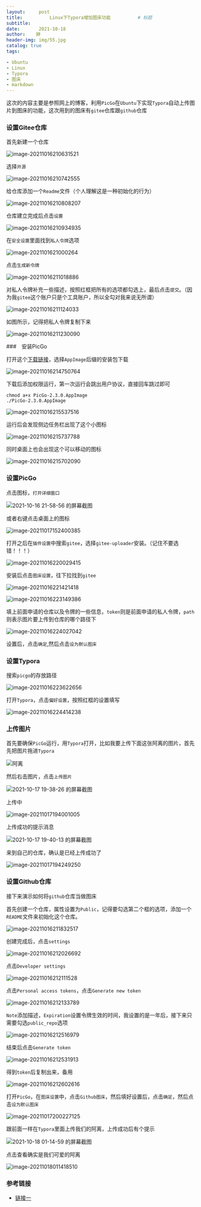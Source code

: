 ```yaml
---
layout:     post   				    
title:      	Linux下Typora增加图床功能			# 标题 
subtitle:   
date:       2021-10-18			
author:    婷                               
header-img: img/55.jpg 	
catalog: true 						
tags:								

- Ubuntu  
- Linux
- Typora
- 图床
- markdown
---
```










这次的内容主要是参照网上的博客，利用`PicGo`在`Ubuntu`下实现`Typora`自动上传图片到图床的功能，这次用到的图床有`gitee`仓库跟`github`仓库

### 设置Gitee仓库

首先新建一个仓库

![image-20211016210631521](https://img-blog.csdnimg.cn/img_convert/4ba8178f113f40d6fe5648290856791c.png)

选择`开源`

![image-20211016210742555](https://raw.githubusercontent.com/copyright1999/image-typora-markdown/main/linux%20typora%20markdown/image-20211016210742555.png)

给仓库添加一个`Readme`文件（个人理解这是一种初始化的行为）

![image-20211016210808207](https://raw.githubusercontent.com/copyright1999/image-typora-markdown/main/%20linux%20typora%20markdown/image-20211016210808207.png)

仓库建立完成后点击`设置`

![image-20211016210934935](https://raw.githubusercontent.com/copyright1999/image-typora-markdown/main/%20linux%20typora%20markdown/image-20211016210934935.png)

在`安全设置`里面找到`私人令牌`选项

![image-2021101621000264](https://raw.githubusercontent.com/copyright1999/image-typora-markdown/main/%20linux%20typora%20markdown/image-20211016211000264.png)

点击`生成新令牌`

![image-20211016211018886](https://raw.githubusercontent.com/copyright1999/image-typora-markdown/main/%20linux%20typora%20markdown/image-20211016211018886.png)

对私人令牌补充一些描述，按照红框把所有的选项都勾选上，最后点击`提交`。（因为我`gitee`这个账户只是个工具账户，所以全勾对我来说无所谓）

![image-20211016211124033](https://raw.githubusercontent.com/copyright1999/image-typora-markdown/main/%20linux%20typora%20markdown/image-20211016211124033.png)



如图所示，记得把私人令牌复制下来

![image-20211016211230090](https://raw.githubusercontent.com/copyright1999/image-typora-markdown/main/%20linux%20typora%20markdown/image-20211016211230090.png)



###　安装PicGo

打开这个[下载链接](https://github.com/Molunerfinn/PicGo/releases)，选择`AppImage`后缀的安装包下载

![image-20211016214750764](https://raw.githubusercontent.com/copyright1999/image-typora-markdown/main/%20linux%20typora%20markdown/image-20211016214750764.png)

下载后添加权限运行，第一次运行会跳出用户协议，直接回车跳过即可

```shell
chmod a+x PicGo-2.3.0.AppImage  
./PicGo-2.3.0.AppImage 
```



![image-20211016215537516](https://raw.githubusercontent.com/copyright1999/image-typora-markdown/main/%20linux%20typora%20markdown/image-20211016215537516.png)

运行后会发现侧边任务栏出现了这个小图标

![image-20211016215737788](https://raw.githubusercontent.com/copyright1999/image-typora-markdown/main/%20linux%20typora%20markdown/image-20211016215737788.png)

同时桌面上也会出现这个可以移动的图标

![image-20211016215702090](https://raw.githubusercontent.com/copyright1999/image-typora-markdown/main/%20linux%20typora%20markdown/image-20211016215702090.png)



### 设置PicGo

点击图标，`打开详细窗口`

![2021-10-16 21-58-56 的屏幕截图](https://raw.githubusercontent.com/copyright1999/image-typora-markdown/main/%20linux%20typora%20markdown/2021-10-16%2021-58-56%20%E7%9A%84%E5%B1%8F%E5%B9%95%E6%88%AA%E5%9B%BE.png)

或者右键点击桌面上的图标

![image-20211017152400385](https://raw.githubusercontent.com/copyright1999/image-typora-markdown/main/%20linux%20typora%20markdown/image-20211017152400385.png)

打开之后在`插件设置`中搜索`gitee`，选择`gitee-uploader`安装。（记住不要选错！！！）

![image-20211016220029415](https://raw.githubusercontent.com/copyright1999/image-typora-markdown/main/%20linux%20typora%20markdown/image-20211016220029415.png)

安装后点击`图床设置`，往下拉找到`gitee`

![image-20211016221421418](https://raw.githubusercontent.com/copyright1999/image-typora-markdown/main/%20linux%20typora%20markdown/image-20211016221421418.png)



![image-20211016223149386](https://raw.githubusercontent.com/copyright1999/image-typora-markdown/main/%20linux%20typora%20markdown/image-20211016223149386.png)

填上前面申请的仓库以及令牌的一些信息，`token`则是前面申请的私人令牌，`path`则表示图片要上传到仓库的哪个路径下

![image-20211016224027042](https://raw.githubusercontent.com/copyright1999/image-typora-markdown/main/%20linux%20typora%20markdown/image-20211016224027042.png)

设置后，点击`确定`,然后点击`设为默认图床`



### 设置Typora

搜索`picgo`的存放路径

![image-20211016223622656](https://raw.githubusercontent.com/copyright1999/image-typora-markdown/main/%20linux%20typora%20markdown/image-20211016223622656.png)

打开`Typora`，点击`偏好设置`，按照红框的设置填写

![image-20211016224414238](https://raw.githubusercontent.com/copyright1999/image-typora-markdown/main/%20linux%20typora%20markdown/image-20211016224414238.png)



### 上传图片

首先要确保`PicGo`运行，用`Typora`打开，比如我要上传下面这张阿离的图片，首先先把图片拖进`Typora`

![阿离](https://raw.githubusercontent.com/copyright1999/image-typora-markdown/main/%20linux%20typora%20markdown/%E9%98%BF%E7%A6%BB.jpg)



然后右击图片，点击`上传图片`

![2021-10-17 19-38-26 的屏幕截图](https://raw.githubusercontent.com/copyright1999/image-typora-markdown/main/%20linux%20typora%20markdown/2021-10-17%2019-38-26%20%E7%9A%84%E5%B1%8F%E5%B9%95%E6%88%AA%E5%9B%BE.png)



上传中

![image-20211017194001005](https://raw.githubusercontent.com/copyright1999/image-typora-markdown/main/%20linux%20typora%20markdown/image-20211017194001005.png)

上传成功的提示消息

![2021-10-17 19-40-13 的屏幕截图](https://raw.githubusercontent.com/copyright1999/image-typora-markdown/main/%20linux%20typora%20markdown/2021-10-17%2019-40-13%20%E7%9A%84%E5%B1%8F%E5%B9%95%E6%88%AA%E5%9B%BE.png)

来到自己的仓库，确认是已经上传成功了

![image-20211017194249250](https://raw.githubusercontent.com/copyright1999/image-typora-markdown/main/%20linux%20typora%20markdown/image-20211017194249250.png)



### 设置Github仓库

接下来演示如何将`github`仓库当做图床

首先创建一个仓库，属性设置为`Public`，记得要勾选第二个框的选项，添加一个`README`文件来初始化这个仓库。

![image-20211016211832517](https://raw.githubusercontent.com/copyright1999/image-typora-markdown/main/%20linux%20typora%20markdown/image-20211016211832517.png)



创建完成后，点击`settings`

![image-20211016212026692](https://raw.githubusercontent.com/copyright1999/image-typora-markdown/main/%20linux%20typora%20markdown/image-20211016212026692.png)

点击`Developer settings`



![image-20211016212111528](https://raw.githubusercontent.com/copyright1999/image-typora-markdown/main/%20linux%20typora%20markdown/image-20211016212111528.png)



点击`Personal access tokens`，点击`Generate new token`

![image-20211016212133789](https://raw.githubusercontent.com/copyright1999/image-typora-markdown/main/%20linux%20typora%20markdown/image-20211016212133789.png)

`Note`添加描述，`Expiration`设置令牌生效的时间，我设置的是一年后，接下来只需要勾选`public_repo`选项

![image-20211016212516979](https://raw.githubusercontent.com/copyright1999/image-typora-markdown/main/%20linux%20typora%20markdown/image-20211016212516979.png)



结束后点击`Generate token`

![image-20211016212531913](https://raw.githubusercontent.com/copyright1999/image-typora-markdown/main/%20linux%20typora%20markdown/image-20211016212531913.png)

得到`token`后复制出来，备用

![image-20211016212602616](https://raw.githubusercontent.com/copyright1999/image-typora-markdown/main/%20linux%20typora%20markdown/image-20211016212602616.png)

打开`PicGo`，在`图床设置`中，点击`Github图床`，然后填好设置后，点击`确定`，然后点击`设为默认图床`

![image-20211017200227125](https://raw.githubusercontent.com/copyright1999/image-typora-markdown/main/%20linux%20typora%20markdown/image-20211017200227125.png)



跟前面一样在`Typora`里面上传我们的阿离，上传成功后有个提示

![2021-10-18 01-14-59 的屏幕截图](https://raw.githubusercontent.com/copyright1999/image-typora-markdown/main/%20linux%20typora%20markdown/2021-10-18%2001-14-59%20%E7%9A%84%E5%B1%8F%E5%B9%95%E6%88%AA%E5%9B%BE.png)

点击查看确实是我们可爱的阿离

![image-20211018011418510](https://raw.githubusercontent.com/copyright1999/image-typora-markdown/main/%20linux%20typora%20markdown/image-20211018011418510.png)





### 参考链接

- [链接一](https://blog.csdn.net/qq_20549061/article/details/106796119) 




